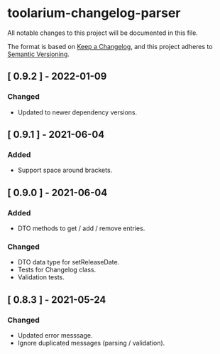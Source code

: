 # toolarium-changelog-parser

All notable changes to this project will be documented in this file.

The format is based on [Keep a Changelog](https://keepachangelog.com/en/1.0.0/),
and this project adheres to [Semantic Versioning](https://semver.org/spec/v2.0.0.html).

## [ 0.9.2 ] - 2022-01-09
### Changed
 - Updated to newer dependency versions.

## [ 0.9.1 ] - 2021-06-04
### Added
- Support space around brackets.

## [ 0.9.0 ] - 2021-06-04
### Added
- DTO methods to get / add  / remove entries.

### Changed
- DTO data type for setReleaseDate.
- Tests for Changelog class.
- Validation tests.

## [ 0.8.3 ] - 2021-05-24
### Changed
- Updated error messsage.
- Ignore duplicated messages (parsing / validation).
